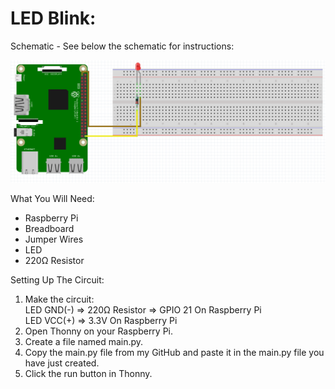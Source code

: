 # LED Blink:
Schematic - See below the schematic for instructions:
 
![](Schematic.png)
 
What You Will Need:
- Raspberry Pi
- Breadboard
- Jumper Wires
- LED
- 220Ω Resistor

Setting Up The Circuit:
1. Make the circuit:<br />
   LED GND(-) => 220Ω Resistor => GPIO 21 On Raspberry Pi<br />
   LED VCC(+) => 3.3V On Raspberry Pi
2. Open Thonny on your Raspberry Pi.
3. Create a file named main.py.
4. Copy the main.py file from my GitHub and paste it in the main.py file you have just created.
5. Click the run button in Thonny.
